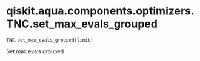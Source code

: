# qiskit.aqua.components.optimizers.TNC.set\_max\_evals\_grouped

`TNC.set_max_evals_grouped(limit)`

Set max evals grouped
